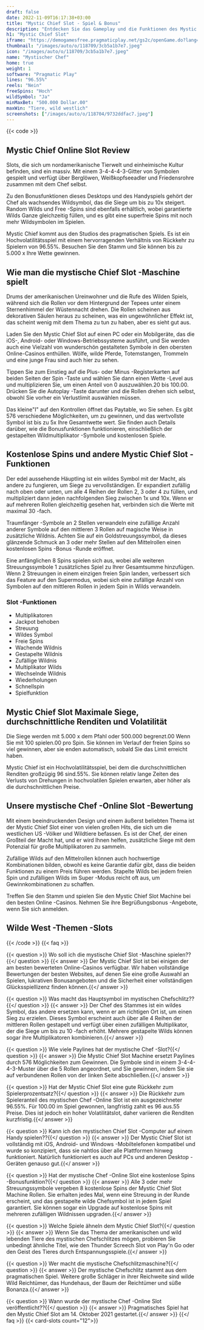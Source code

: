 ```yaml
---
draft: false
date: 2022-11-09T16:17:38+03:00
title: "Mystic Chief Slot - Spiel & Bonus"
description: "Entdecken Sie das Gameplay und die Funktionen des Mystic Chief Online Slot in unserer vollständigen Bewertung. Wir werden auch zeigen, wo Sie es mit dem besten Casino -Bonus spielen können."
h1: "Mystic Chief Slot"
iframe: "https://demogamesfree.pragmaticplay.net/gs2c/openGame.do?lang=en&cur=EUR&gameSymbol=vswayswest"
thumbnail: "/images/auto/o/118709/3cb5a1b7e7.jpeg"
icon: "/images/auto/o/118709/3cb5a1b7e7.jpeg"
name: "Mystischer Chef"
home: true
weight: 1
software: "Pragmatic Play"
lines: "96.55%"
reels: "Nein"
freeSpins: "Hoch"
wildSymbol: "Ja"
minMaxBet: "500.000 Dollar.00"
maxWin: "Tiere, wild westlich"
screenshots: ["/images/auto/o/118704/9732ddfac7.jpeg"]
---
```


{{< code >}}<h2>Mystic Chief Online Slot Review</h2><p>Slots, die sich um nordamerikanische Tierwelt und einheimische Kultur befinden, sind ein massiv. Mit einem 3-4-4-4-3-Gitter von Symbolen gespielt und verfügt über Berglöwen, Weißkopfseeadler und Friedensrohre zusammen mit dem Chef selbst.</p><p>Zu den Bonusfunktionen dieses Desktops und des Handyspiels gehört der Chef als wachsendes Wildsymbol, das die Siege um bis zu 10x steigert. Random Wilds und Free -Spins sind ebenfalls erhältlich, wobei garantierte Wilds Ganze gleichzeitig füllen, und es gibt eine superfreie Spins mit noch mehr Wildsymbolen im Spielen.</p><p>Mystic Chief kommt aus den Studios des pragmatischen Spiels. Es ist ein Hochvolatilitätsspiel mit einem hervorragenden Verhältnis von Rückkehr zu Spielern von 96.55%. Besuchen Sie den Stamm und Sie können bis zu 5.000 x Ihre Wette gewinnen.</p><h2>Wie man die mystische Chief Slot -Maschine spielt</h2><p>Drums der amerikanischen Ureinwohner und die Rufe des Wilden Spiels, während sich die Rollen vor dem Hintergrund der Tepees unter einem Sternenhimmel der Wüstennacht drehen. Die Rollen scheinen aus dekorativen Säulen heraus zu scheinen, was ein ungewöhnlicher Effekt ist, das scheint wenig mit dem Thema zu tun zu haben, aber es sieht gut aus.</p><p>Laden Sie den Mystic Chief Slot auf einen PC oder ein Mobilgeräte, das die iOS-, Android- oder Windows-Betriebssysteme ausführt, und Sie werden auch eine Vielzahl von wunderschön gestalteten Symbole in den obersten Online-Casinos enthüllen. Wölfe, wilde Pferde, Totemstangen, Trommeln und eine junge Frau sind auch hier zu sehen.</p><p>Tippen Sie zum Einstieg auf die Plus- oder Minus -Registerkarten auf beiden Seiten der Spin -Taste und wählen Sie dann einen Wette -Level aus und multiplizieren Sie, um einen Anteil von 0 auszuwählen.20 bis 100.00.  Drücken Sie die Autoplay -Taste darunter und die Rollen drehen sich selbst, obwohl Sie vorher ein Verlustlimit auswählen müssen.</p><p>Das kleine"I" auf den Kontrollen öffnet das Paytable, wo Sie sehen. Es gibt 576 verschiedene Möglichkeiten, um zu gewinnen, und das wertvollste Symbol ist bis zu 5x Ihre Gesamtwette wert. Sie finden auch Details darüber, wie die Bonusfunktionen funktionieren, einschließlich der gestapelten Wildmultiplikator -Symbole und kostenlosen Spiele.</p><h2>Kostenlose Spins und andere Mystic Chief Slot -Funktionen</h2><p>Der edel aussehende Häuptling ist ein wildes Symbol mit der Macht, als andere zu fungieren, um Siege zu vervollständigen. Er expandiert zufällig nach oben oder unten, um alle 4 Reihen der Rollen 2, 3 oder 4 zu füllen, und multipliziert dann jeden nachfolgenden Sieg zwischen 1x und 10x. Wenn er auf mehreren Rollen gleichzeitig gesehen hat, verbinden sich die Werte mit maximal 30 -fach.</p><p>Traumfänger -Symbole an 2 Stellen verwandeln eine zufällige Anzahl anderer Symbole auf den mittleren 3 Rollen auf magische Weise in zusätzliche Wildnis. Achten Sie auf ein Goldstreuungssymbol, da dieses glänzende Schmuck an 3 oder mehr Stellen auf den Mittelrollen einen kostenlosen Spins -Bonus -Runde eröffnet.</p><p>Eine anfänglichen 8 Spins spielen sich aus, wobei alle weiteren Streuungssymbole 1 zusätzliches Spiel zu Ihrer Gesamtsumme hinzufügen. Wenn 2 Streuungen in einem einzigen freien Spin landen, verbessert sich das Feature auf den Supermodus, wobei sich eine zufällige Anzahl von Symbolen auf den mittleren Rollen in jedem Spin in Wilds verwandeln.</p><h3>
Slot -Funktionen</h3><ul>
<li></span>
Multiplikatoren</li>
<li></span>
Jackpot behoben</li>
<li></span>
Streuung</li>
<li></span>
Wildes Symbol</li>
<li></span>
Freie Spins</li>
<li></span>
Wachende Wildnis</li>
<li></span>
Gestapelte Wildnis</li>
<li></span>
Zufällige Wildnis</li>
<li></span>
Multiplikator Wilds</li>
<li></span>
Wechselnde Wildnis</li>
<li></span>
Wiederholungen</li>
<li></span>
Schnellspin</li>
<li></span>
Spielfunktion</li></ul><h2>Mystic Chief Slot Maximale Siege, durchschnittliche Renditen und Volatilität</h2><p>Die Siege werden mit 5.000 x dem Pfahl oder 500.000 begrenzt.00 Wenn Sie mit 100 spielen.00 pro Spin. Sie können im Verlauf der freien Spins so viel gewinnen, aber sie enden automatisch, sobald Sie das Limit erreicht haben.</p><p>Mystic Chief ist ein Hochvolatilitätsspiel, bei dem die durchschnittlichen Renditen großzügig 96 sind.55%. Sie können relativ lange Zeiten des Verlusts von Drehungen in hochvolatilen Spielen erwarten, aber höher als die durchschnittlichen Preise.</p><h2>Unsere mystische Chef -Online Slot -Bewertung</h2><p>Mit einem beeindruckenden Design und einem äußerst beliebten Thema ist der Mystic Chief Slot einer von vielen großen Hits, die sich um die westlichen US -Völker und Wildtiere befassen. Es ist der Chef, der einen Großteil der Macht hat, und er wird Ihnen helfen, zusätzliche Siege mit dem Potenzial für große Multiplikatoren zu sammeln.</p><p>Zufällige Wilds auf den Mittelrollen können auch hochwertige Kombinationen bilden, obwohl es keine Garantie dafür gibt, dass die beiden Funktionen zu einem Preis führen werden. Stapelte Wilds bei jedem freien Spin und zufälligen Wilds im Super -Modus reicht oft aus, um Gewinnkombinationen zu schaffen.</p><p>Treffen Sie den Stamm und spielen Sie den Mystic Chief Slot Machine bei den besten Online -Casinos. Nehmen Sie ihre Begrüßungsbonus -Angebote, wenn Sie sich anmelden.</p><h2>Wilde West -Themen -Slots</h2>
{{< /code >}}
{{< faq >}}

{{< question >}} Wo soll ich die mystische Chief Slot -Maschine spielen??{{</ question >}}
{{< answer >}} Der Mystic Chief Slot ist bei einigen der am besten bewerteten Online-Casinos verfügbar. Wir haben vollständige Bewertungen der besten Websites, auf denen Sie eine große Auswahl an Spielen, lukrativen Bonusangeboten und die Sicherheit einer vollständigen Glücksspiellizenz finden können.{{</ answer >}}

{{< question >}} Was macht das Hauptsymbol im mystischen Chefschlitz??{{</ question >}}
{{< answer >}} Der Chef des Stammes ist ein wildes Symbol, das andere ersetzen kann, wenn er am richtigen Ort ist, um einen Sieg zu erzielen. Dieses Symbol erscheint auch über alle 4 Reihen der mittleren Rollen gestapelt und verfügt über einen zufälligen Multiplikator, der die Siege um bis zu 10 -fach erhöht. Mehrere gestapelte Wilds können sogar ihre Multiplikatoren kombinieren.{{</ answer >}}

{{< question >}} Wie viele Paylines hat der mystische Chef -Slot?{{</ question >}}
{{< answer >}} Die Mystic Chief Slot Machine ersetzt Paylines durch 576 Möglichkeiten zum Gewinnen. Die Symbole sind in einem 3-4-4-4-3-Muster über die 5 Rollen angeordnet, und Sie gewinnen, indem Sie sie auf verbundenen Rollen von der linken Seite abschließen.{{</ answer >}}

{{< question >}} Hat der Mystic Chief Slot eine gute Rückkehr zum Spielerprozentsatz?{{</ question >}}
{{< answer >}} Die Rückkehr zum Spieleranteil des mystischen Chef -Online Slot ist ein ausgezeichneter 96.55%. Für 100.00 im Spiel gewonnen, langfristig zahlt es 96 aus.55 Preise. Dies ist jedoch ein hoher Volatilitätslot, daher variieren die Renditen kurzfristig.{{</ answer >}}

{{< question >}} Kann ich den mystischen Chief Slot -Computer auf einem Handy spielen??{{</ question >}}
{{< answer >}} Der Mystic Chief Slot ist vollständig mit iOS, Android- und Windows -Mobiltelefonen kompatibel und wurde so konzipiert, dass sie nahtlos über alle Plattformen hinweg funktioniert. Natürlich funktioniert es auch auf PCs und anderen Desktop -Geräten genauso gut.{{</ answer >}}

{{< question >}} Hat der mystische Chef -Online Slot eine kostenlose Spins -Bonusfunktion?{{</ question >}}
{{< answer >}} Alle 3 oder mehr Streuungssymbole vergeben 8 kostenlose Spins der Mystic Chief Slot Machine Rollen. Sie erhalten jedes Mal, wenn eine Streuung in der Runde erscheint, und das gestapelte wilde Chefsymbol ist in jedem Spiel garantiert. Sie können sogar ein Upgrade auf kostenlose Spins mit mehreren zufälligen Wildnissen upgraden.{{</ answer >}}

{{< question >}} Welche Spiele ähneln dem Mystic Chief Slot?{{</ question >}}
{{< answer >}} Wenn Sie das Thema der amerikanischen und wild lebenden Tiere des mystischen Chefschlitzes mögen, probieren Sie unbedingt ähnliche Titel, wie den Thunder Screech Slot von Play'n Go oder den Geist des Tieres durch Entspannungsspiele.{{</ answer >}}

{{< question >}} Wer macht die mystische Chefschlitzmaschine?{{</ question >}}
{{< answer >}} Der mystische Chefschlitz stammt aus dem pragmatischen Spiel. Weitere große Schläger in ihrer Reichweite sind wilde Wild Reichtümer, das Hundehaus, der Baum der Reichtümer und süße Bonanza.{{</ answer >}}

{{< question >}} Wann wurde der mystische Chef -Online Slot veröffentlicht??{{</ question >}}
{{< answer >}} Pragmatisches Spiel hat den Mystic Chief Slot am 14. Oktober 2021 gestartet.{{</ answer >}}
{{</ faq >}}
{{< card-slots count="12">}}
